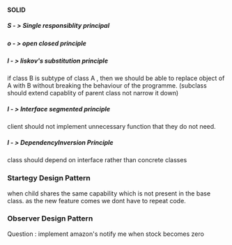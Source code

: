 #### SOLID
##### S - > Single responsiblity principal
##### o - > open closed principle
##### l - > liskov's substitution principle
if class B is subtype of class A , then we should be able to replace object of A 
with B without breaking the behaviour of the programme.
(subclass should extend capablity of parent class not narrow it down)

##### I - > Interface segmented principle
client should not implement unnecessary function that they do 
not need.

##### I - > DependencyInversion Principle
class should depend on interface rather than concrete classes

### Startegy Design Pattern
when child shares the same capability which is not present in the base class.
as the new feature comes we dont have to repeat code. 

### Observer Design Pattern
Question : implement amazon's notify me when stock becomes zero



